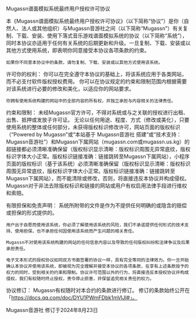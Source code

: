 Mugassn谱面模拟系统最终用户授权许可协议

本《Mugassn谱面模拟系统最终用户授权许可协议》（以下简称“协议”）是你（自然人、法人或其他组织）与Mugassn音游社之间（以下简称“Mugassn”）有关复制、下载、安装、使用下落式音乐游戏谱面模拟系统的协议（以下简称“系统”），同时本协议亦适用于任何有关系统的后期更新和升级。一旦复制、下载、安装或以其他方式使用系统，即表明你同意接受本协议各项条款的约束。

    如果你不同意本协议中的条款，请勿复制、下载、安装或以其他方式使用该系统。

许可你的权利：
    你可以在完全遵守本协议的基础上，将该系统应用于各类网站，而不必支付软件版权授权费用。    你可以在协议规定的约束和限制范围内根据需要对该系统进行必要的修改和美化，以适应你的网站要求。    

    你拥有使用系统构建的网站中的全部内容的所有权，并独立承担与内容相关的法律责任。

约束和限制：
    未经Mugassn官方许可，不得对系统或与之关联的授权进行出租、出售、抵押或发放子许可证。
    无论以任何用途、程度、方式（修改或美化），只要使用系统的整体或任何部分，未获得版权标识修改许可，网站页面的版权标识（“Powered by Mugassn”或“本站基于 Mugassn音游社 搭建”或“技术支持：Mugassn音游社”）和Mugassn下属网站（mugassn.com或mugassn.us.kg）的超链接都必须清晰准确保留（版权标识显示清晰：版权标识周围无异常底纹，版权标识字体大小正常。版权标识链接准确：链接跳转至Mugassn下属网站），小程序页面的版权标识（基于该系统）必须清晰准确保留（版权标识显示清晰：版权标识周围无异常底纹，版权标识字体大小正常。版权标识链接准确：链接跳转至Mugassn下属网站），而不能清除或修改，否则，将直接违反本协议并构成侵权。Mugassn对于非法去除版权标识和链接的网站或用户有权启用法律手段进行维权和索赔。

有限担保和免责声明：
    系统所附带的文件是作为不提供任何明确的或隐含的赔偿或担保的形式提供的。

    用户出于自愿而使用该系统，你必须了解使用该系统的风险，我们不承诺提供任何形式的技术支持、使用担保，也不承担任何因使用该系统而产生问题的相关责任。

    Mugassn不对使用该系统构建的网站的任何信息内容以及导致的任何版权纠纷和法律争议及后果承担责任。

    电子文本形式的授权协议如同双方书面签署的协议一样，具有完全等同的法律效力。你一旦开始确认本协议并使用该系统，即被视为完全理解并接受本协议的各项条款，在享有上述条款授予的权力的同时，受到相关的约束和限制。协议许可范围以外的行为，将直接违反本授权协议并构成侵权，我们有权随时终止授权，责令停止损害，并保留追究相关责任的权力。

协议修订：
    Mugassn有权随时对本合约的条款进行修订。  修订的条款始终公开在「https://docs.qq.com/doc/DYU1PWmFDbk1mVlJI#」。

Mugassn音游社
修订于2024年8月23日
